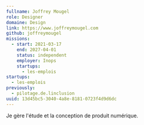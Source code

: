 ```yaml
---
fullname: Joffrey Mougel
role: Designer
domaine: Design
link: https://www.joffreymougel.com
github: joffreymougel
missions:
  - start: 2021-03-17
    end: 2027-04-01
    status: independent
    employer: Inops
    startups:
      - les-emplois
startups:
  - les-emplois
previously:
  - pilotage.de.linclusion
uuid: 13d45bc5-3040-4a8e-8181-0723f4d9d6dc
---
```

Je gère l'étude et la conception de produit numérique.
